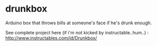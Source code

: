 # drunkbox
Arduino box that throws bills at someone's face if he's drunk enough.

See complete project here (if i'm not kicked by instructable..hum..) :
http://www.instructables.com/id/Drunkbox/
